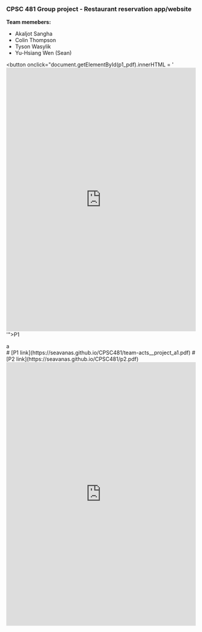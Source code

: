 ### CPSC 481 Group project - Restaurant reservation app/website
**Team memebers:**
* Akaljot Sangha
* Colin Thompson
* Tyson Wasylik
* Yu-Hsiang Wen (Sean)

<button onclick="document.getElementById(p1_pdf).innerHTML = '<embed src="https://seavanas.github.io/CPSC481/team-acts__project_a1.pdf" type="application/pdf" width="100%" height="700px">'">P1</button>
<div id="p1_pdf">a</div>
# [P1 link](https://seavanas.github.io/CPSC481/team-acts__project_a1.pdf)
# [P2 link](https://seavanas.github.io/CPSC481/p2.pdf)
<embed src="https://seavanas.github.io/CPSC481/p2.pdf" type="application/pdf" width="100%" height="700px">
